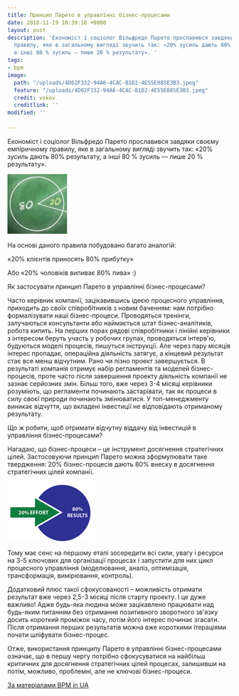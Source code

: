```yaml
---
title: Принцип Парето в управлінні бізнес-процесами
date: 2018-11-19 10:39:10 +0000
layout: post
description: 'Економіст і соціолог Вільфредо Парето прославився завдяки своєму емпіричному
  правилу, яке в загальному вигляді звучить так: «20% зусиль дають 80% результату,
  а інші 80 % зусиль — лише 20 % результату». '
tags:
- bpm
image:
  path: "/uploads/4D02F332-94A6-4CAC-B1D2-4E55E085E3B3.jpeg"
  feature: "/uploads/4D02F332-94A6-4CAC-B1D2-4E55E085E3B3.jpeg"
  credit: vokov
  creditlink: ''
modified: ''

---
```

Економіст і соціолог Вільфредо Парето прославився завдяки своєму емпіричному правилу, яке в загальному вигляді звучить так: «20% зусиль дають 80% результату, а інші 80 % зусиль — лише 20 % результату».

![](/uploads/66B131A9-FD4C-486B-98AD-ECCA52C7F39D.jpeg)

На основі даного правила побудовано багато аналогій:

«20% клієнтів приносять 80% прибутку»

Або «20% чоловіків випиває 80% пива» :)

Як застосувати принцип Парето в управлінні бізнес-процесами?

Часто керівник компанії, зацікавившись ідеєю процесного управління, приходить до своїх співробітників з новим баченням: нам потрібно формалізувати наші бізнес-процеси. Проводяться тренінги, залучаються консультанти або наймається штат бізнес-аналітиків, робота кипить. На перших порах рядові співробітники і лінійні керівники з інтересом беруть участь у робочих групах, проводяться інтерв'ю, будуються моделі процесів, пишуться інструкції. Але через пару місяців інтерес пропадає, операційна діяльність затягує, а кінцевий результат стає все менш відчутним. Рано чи пізно проект завершується. В результаті компанія отримує набір регламентів та моделей бізнес-процесів, проте часто після завершення проекту діяльність компанії не зазнає серйозних змін. Більш того, вже через 3-4 місяці керівники розуміють, що регламенти починають застарівати, так як процеси в силу своєї природи починають змінюватися. У топ-менеджменту виникає відчуття, що вкладені інвестиції не відповідають отриманому результату.

Що ж робити, щоб отримати відчутну віддачу від інвестицій в управління бізнес-процесами?

Нагадаю, що бізнес-процеси – це інструмент досягнення стратегічних цілей. Застосовуючи принцип Парето можна зформулювати таке твердження: 20% бізнес-процесів дають 80% внеску в досягнення стратегічних цілей компанії.

![](/uploads/D450FC35-E98D-44AA-B14B-2185B164A7A5.png)

Тому має сенс на першому етапі зосередити всі сили, увагу і ресурси на 3-5 ключових для організації процесах і запустити для них цикл процесного управління (моделювання, аналіз, оптимізація, трансформація, вимірювання, контроль).

Додатковий плюс такої сфокусованості – можливість отримати результат вже через 2,5-3 місяці після старту проекту. І це дуже важливо!  Адже будь-яка людина може зацікавлено працювати над будь-яким питанням без отримання позитивного зворотного зв'язку досить короткий проміжок часу, потім його інтерес починає згасати. Після отримання перших результатів можна вже короткими ітераціями почати шліфувати бізнес-процес.

Отже, використання принципу Парето в управлінні бізнес-процесами означає, що в першу чергу потрібно сфокусуватися на найбільш критичних для досягнення стратегічних цілей процесах, залишивши на потім, можливо, проблемні, але не ключові бізнес-процеси.

[За матеріалами BPM in UA](https://bpm-in-ua.com/)